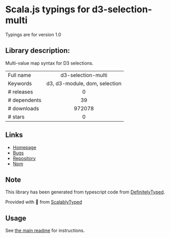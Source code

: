 
# Scala.js typings for d3-selection-multi

Typings are for version 1.0

## Library description:
Multi-value map syntax for D3 selections.

|                    |                 |
| ------------------ | :-------------: |
| Full name          | d3-selection-multi |
| Keywords           | d3, d3-module, dom, selection |
| # releases         | 0 |
| # dependents       | 39 |
| # downloads        | 972078 |
| # stars            | 0 |

## Links
- [Homepage](https://github.com/d3/d3-selection-multi)
- [Bugs](https://github.com/d3/d3-selection-multi/issues)
- [Repository](https://github.com/d3/d3-selection-multi)
- [Npm](https://www.npmjs.com/package/d3-selection-multi)
    


## Note
This library has been generated from typescript code from [DefinitelyTyped](https://definitelytyped.org).

Provided with :purple_heart: from [ScalablyTyped](https://github.com/oyvindberg/ScalablyTyped)

## Usage
See [the main readme](../../readme.md) for instructions.


